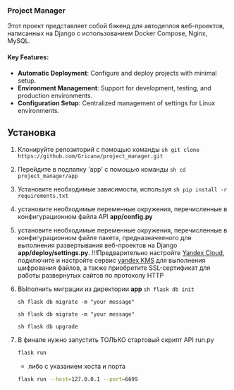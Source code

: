 ### Project Manager 
 
Этот проект представляет собой бэкенд для автодеплоя веб-проектов, написанных на Django с использованием Docker Compose, Nginx, MySQL.
 
#### Key Features: 
- **Automatic Deployment**: Configure and deploy projects with minimal setup. 
- **Environment Management**: Support for development, testing, and production environments. 
- **Configuration Setup**: Centralized management of settings for Linux environments.

## Установка

1. Клонируйте репозиторий с помощью команды ```sh git clone https://github.com/Gricana/project_manager.git```
2. Перейдите в подпапку 'app' с помощью команды ```sh cd project_manager/app```
3. Установите необходимые зависимости, используя ```sh pip install -r requirements.txt```
4. установите необходимые переменные окружения, перечисленные в конфигурационном файла API **app/config.py**
5. установите необходимые переменные окружения, перечисленные в конфигурационном файле пакета, предназначееного для выполнения развертывания веб-проектов на Django **app/deploy/settings.py**.
   !!!Предварительно настройте [Yandex Cloud](https://yandex.cloud/), подключите и настройте сервис [yandex KMS](https://yandex.cloud/ru/docs/kms/) для выполнения шифрования файлов, а также приобретите SSL-сертификат для работы развернутых сайтов по протоколу HTTP
6. ВЫполнить миграции из директории **app**
   ```sh flask db init```
   
   ```sh flask db migrate -m "your message"```
   
   ```sh flask db migrate -m "your message"```
   
   ```sh flask db upgrade```
   
8. В финале нужно запустить ТОЛЬКО стартовый скрипт API run.py
   ```sh
   flask run
   ```
   - либо с указанием хоста и порта
   
   ```sh
   flask run --host=127.0.0.1 --port=6699
   ```
